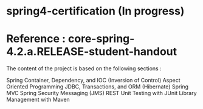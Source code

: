# spring4-certification (In progress)
# Reference : core-spring-4.2.a.RELEASE-student-handout
The content of the project is based on the following sections :

Spring Container, Dependency, and IOC (Inversion of Control)
Aspect Oriented Programming
JDBC, Transactions, and ORM (Hibernate)
Spring MVC
Spring Security
Messaging (JMS)
REST
Unit Testing with JUnit
Library Management with Maven
